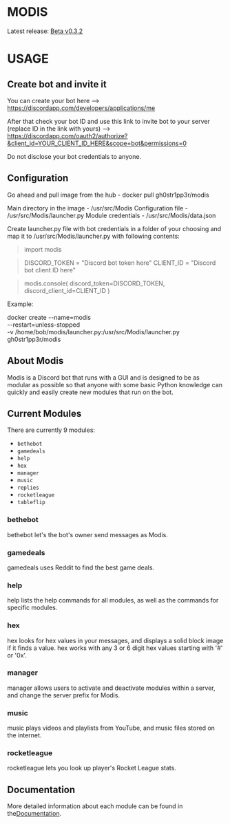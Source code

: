 # MODIS

Latest release: [Beta v0.3.2](https://github.com/Infraxion/modis/releases/tag/0.3.2)

# USAGE

## Create bot and invite it

You can create your bot here --> https://discordapp.com/developers/applications/me

After that check your bot ID and use this link to invite bot to your server (replace ID in the link with yours) --> https://discordapp.com/oauth2/authorize?&client_id=YOUR_CLIENT_ID_HERE&scope=bot&permissions=0

Do not disclose your bot credentials to anyone.

## Configuration

Go ahead and pull image from the hub - docker pull gh0str1pp3r/modis

Main directory in the image - /usr/src/Modis
Configuration file - /usr/src/Modis/launcher.py
Module credentials - /usr/src/Modis/data.json

Create launcher.py file with bot credentials in a folder of your choosing and map it to /usr/src/Modis/launcher.py with following contents:

>import modis

>DISCORD_TOKEN = "Discord bot token here"
CLIENT_ID = "Discord bot client ID here"

>modis.console(
    discord_token=DISCORD_TOKEN,
    discord_client_id=CLIENT_ID
)

Example:

docker create --name=modis \
--restart=unless-stopped \
-v /home/bob/modis/launcher.py:/usr/src/Modis/launcher.py \
gh0str1pp3r/modis

## About Modis

Modis is a Discord bot that runs with a GUI and is designed to be as modular as possible
so that anyone with some basic Python knowledge can quickly and easily create new modules that run on the bot.

## Current Modules

There are currently 9 modules:

- `bethebot`
- `gamedeals`
- `help`
- `hex`
- `manager`
- `music`
- `replies`
- `rocketleague`
- `tableflip`


### bethebot

bethebot let's the bot's owner send messages as Modis.

### gamedeals

gamedeals uses Reddit to find the best game deals.

### help

help lists the help commands for all modules, as well as the commands for specific modules.

### hex

hex looks for hex values in your messages, and displays a solid block image if it finds a value. hex works with any 3 or 6 digit hex values starting with '#' or '0x'.

### manager

manager allows users to activate and deactivate modules within a server, and change the server prefix for Modis.

### music

music plays videos and playlists from YouTube, and music files stored on the internet.

### rocketleague

rocketleague lets you look up player's Rocket League stats.

## Documentation

More detailed information about each module can be found in the[Documentation](https://infraxion.github.io/modis/documentation/#modules).
